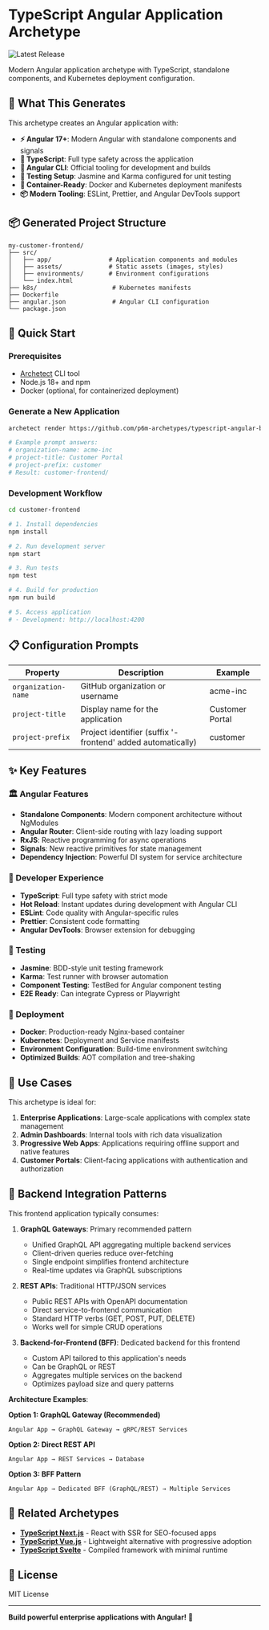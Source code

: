 # TypeScript Angular Application Archetype

![Latest Release](https://img.shields.io/github/v/release/p6m-archetypes/typescript-angular-basic.archetype?style=flat-square&label=Latest%20Release&color=blue)

Modern Angular application archetype with TypeScript, standalone components, and Kubernetes deployment configuration.

## 🎯 What This Generates

This archetype creates an Angular application with:

- **⚡ Angular 17+**: Modern Angular with standalone components and signals
- **🎨 TypeScript**: Full type safety across the application
- **🔧 Angular CLI**: Official tooling for development and builds
- **🧪 Testing Setup**: Jasmine and Karma configured for unit testing
- **🐳 Container-Ready**: Docker and Kubernetes deployment manifests
- **📦 Modern Tooling**: ESLint, Prettier, and Angular DevTools support

## 📦 Generated Project Structure

```
my-customer-frontend/
├── src/
│   ├── app/                # Application components and modules
│   ├── assets/             # Static assets (images, styles)
│   ├── environments/       # Environment configurations
│   └── index.html
├── k8s/                     # Kubernetes manifests
├── Dockerfile
├── angular.json             # Angular CLI configuration
└── package.json
```

## 🚀 Quick Start

### Prerequisites

- [Archetect](https://archetect.github.io/) CLI tool
- Node.js 18+ and npm
- Docker (optional, for containerized deployment)

### Generate a New Application

```bash
archetect render https://github.com/p6m-archetypes/typescript-angular-basic.archetype.git#v1

# Example prompt answers:
# organization-name: acme-inc
# project-title: Customer Portal
# project-prefix: customer
# Result: customer-frontend/
```

### Development Workflow

```bash
cd customer-frontend

# 1. Install dependencies
npm install

# 2. Run development server
npm start

# 3. Run tests
npm test

# 4. Build for production
npm run build

# 5. Access application
# - Development: http://localhost:4200
```

## 📋 Configuration Prompts

| Property | Description | Example |
|----------|-------------|---------|
| `organization-name` | GitHub organization or username | acme-inc |
| `project-title` | Display name for the application | Customer Portal |
| `project-prefix` | Project identifier (suffix '-frontend' added automatically) | customer |

## ✨ Key Features

### 🏛️ Angular Features

- **Standalone Components**: Modern component architecture without NgModules
- **Angular Router**: Client-side routing with lazy loading support
- **RxJS**: Reactive programming for async operations
- **Signals**: New reactive primitives for state management
- **Dependency Injection**: Powerful DI system for service architecture

### 🎨 Developer Experience

- **TypeScript**: Full type safety with strict mode
- **Hot Reload**: Instant updates during development with Angular CLI
- **ESLint**: Code quality with Angular-specific rules
- **Prettier**: Consistent code formatting
- **Angular DevTools**: Browser extension for debugging

### 🧪 Testing

- **Jasmine**: BDD-style unit testing framework
- **Karma**: Test runner with browser automation
- **Component Testing**: TestBed for Angular component testing
- **E2E Ready**: Can integrate Cypress or Playwright

### 🚢 Deployment

- **Docker**: Production-ready Nginx-based container
- **Kubernetes**: Deployment and Service manifests
- **Environment Configuration**: Build-time environment switching
- **Optimized Builds**: AOT compilation and tree-shaking

## 🎯 Use Cases

This archetype is ideal for:

1. **Enterprise Applications**: Large-scale applications with complex state management
2. **Admin Dashboards**: Internal tools with rich data visualization
3. **Progressive Web Apps**: Applications requiring offline support and native features
4. **Customer Portals**: Client-facing applications with authentication and authorization

## 🔌 Backend Integration Patterns

This frontend application typically consumes:

1. **GraphQL Gateways**: Primary recommended pattern
   - Unified GraphQL API aggregating multiple backend services
   - Client-driven queries reduce over-fetching
   - Single endpoint simplifies frontend architecture
   - Real-time updates via GraphQL subscriptions

2. **REST APIs**: Traditional HTTP/JSON services
   - Public REST APIs with OpenAPI documentation
   - Direct service-to-frontend communication
   - Standard HTTP verbs (GET, POST, PUT, DELETE)
   - Works well for simple CRUD operations

3. **Backend-for-Frontend (BFF)**: Dedicated backend for this frontend
   - Custom API tailored to this application's needs
   - Can be GraphQL or REST
   - Aggregates multiple services on the backend
   - Optimizes payload size and query patterns

**Architecture Examples**:

**Option 1: GraphQL Gateway (Recommended)**
```
Angular App → GraphQL Gateway → gRPC/REST Services
```

**Option 2: Direct REST API**
```
Angular App → REST Services → Database
```

**Option 3: BFF Pattern**
```
Angular App → Dedicated BFF (GraphQL/REST) → Multiple Services
```

## 🔗 Related Archetypes

- **[TypeScript Next.js](../typescript-nextjs-basic.archetype)** - React with SSR for SEO-focused apps
- **[TypeScript Vue.js](../typescript-vuejs-basic.archetype)** - Lightweight alternative with progressive adoption
- **[TypeScript Svelte](../typescript-svelte-basic.archetype)** - Compiled framework with minimal runtime

## 📄 License

MIT License

---

**Build powerful enterprise applications with Angular!** 🚀

